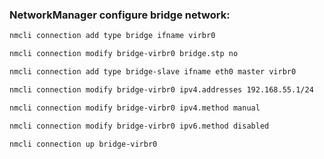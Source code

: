 ### NetworkManager configure bridge network:
```bash
nmcli connection add type bridge ifname virbr0
```
```bash
nmcli connection modify bridge-virbr0 bridge.stp no
```
```bash
nmcli connection add type bridge-slave ifname eth0 master virbr0
```
```bash
nmcli connection modify bridge-virbr0 ipv4.addresses 192.168.55.1/24
```
```bash
nmcli connection modify bridge-virbr0 ipv4.method manual
```
```bash
nmcli connection modify bridge-virbr0 ipv6.method disabled
```
```bash
nmcli connection up bridge-virbr0
```
